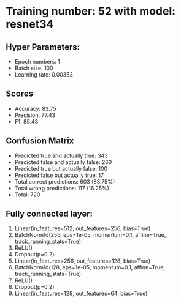 # Training number: 52 with model: resnet34
## Hyper Parameters:
- Epoch numbers: 1
- Batch size: 100
- Learning rate: 0.00353

## Scores
- Accuracy: 83.75
- Precision: 77.43
- F1: 85.43

## Confusion Matrix
- Predicted true and actually true: 343
- Predicted false and actually false: 260
- Predicted true but actually false: 100
- Predicted false but actually true: 17
- Total correct predictions: 603 (83.75%)
- Total wrong predictions: 117 (16.25%)
- Total: 720

## Fully connected layer:
1. Linear(in_features=512, out_features=256, bias=True)
2. BatchNorm1d(256, eps=1e-05, momentum=0.1, affine=True, track_running_stats=True)
3. ReLU()
4. Dropout(p=0.2)
5. Linear(in_features=256, out_features=128, bias=True)
6. BatchNorm1d(128, eps=1e-05, momentum=0.1, affine=True, track_running_stats=True)
7. ReLU()
8. Dropout(p=0.2)
9. Linear(in_features=128, out_features=64, bias=True)